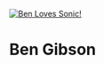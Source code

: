 [<img src="https://stash.orbitz.net/users/bgibson/repos/awesome/browse/images/sega.svg?raw" alt="Ben Loves Sonic!"></img>](http://tinyurl.com/m4p6gb8
)

# Ben Gibson
